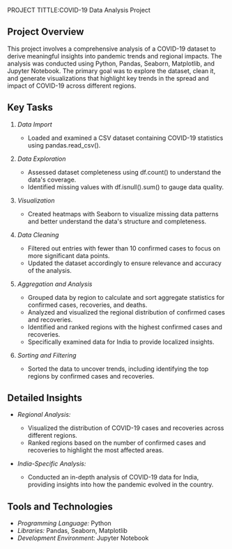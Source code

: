 
PROJECT TITTLE:COVID-19 Data Analysis Project

## Project Overview
This project involves a comprehensive analysis of a COVID-19 dataset to derive meaningful insights into pandemic trends and regional impacts. The analysis was conducted using Python, Pandas, Seaborn, Matplotlib, and Jupyter Notebook. The primary goal was to explore the dataset, clean it, and generate visualizations that highlight key trends in the spread and impact of COVID-19 across different regions.

## Key Tasks
1. *Data Import*
   - Loaded and examined a CSV dataset containing COVID-19 statistics using pandas.read_csv().

2. *Data Exploration*
   - Assessed dataset completeness using df.count() to understand the data's coverage.
   - Identified missing values with df.isnull().sum() to gauge data quality.

3. *Visualization*
   - Created heatmaps with Seaborn to visualize missing data patterns and better understand the data's structure and completeness.

4. *Data Cleaning*
   - Filtered out entries with fewer than 10 confirmed cases to focus on more significant data points.
   - Updated the dataset accordingly to ensure relevance and accuracy of the analysis.

5. *Aggregation and Analysis*
   - Grouped data by region to calculate and sort aggregate statistics for confirmed cases, recoveries, and deaths.
   - Analyzed and visualized the regional distribution of confirmed cases and recoveries.
   - Identified and ranked regions with the highest confirmed cases and recoveries.
   - Specifically examined data for India to provide localized insights.

6. *Sorting and Filtering*
   - Sorted the data to uncover trends, including identifying the top regions by confirmed cases and recoveries.

## Detailed Insights
- *Regional Analysis:* 
  - Visualized the distribution of COVID-19 cases and recoveries across different regions.
  - Ranked regions based on the number of confirmed cases and recoveries to highlight the most affected areas.

- *India-Specific Analysis:*
  - Conducted an in-depth analysis of COVID-19 data for India, providing insights into how the pandemic evolved in the country.

## Tools and Technologies
- *Programming Language:* Python
- *Libraries:* Pandas, Seaborn, Matplotlib
- *Development Environment:* Jupyter Notebook
